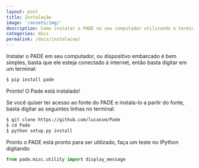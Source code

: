 ```yaml
---
layout: post
title: Instalação
image: '/assets/img/'
description: Como instalar o PADE no seu computador utilizando o terminal e o comando pip install
categories: docs
permalink: /docs/instalacao/
---
```


Instalar o PADE em seu computador, ou dispositivo embarcado é bem simples, basta que ele esteja conectado à internet, então basta digitar em um terminal:

```bash
$ pip install pade
```

Pronto! O Pade está instalado!

Se você quiser ter acesso ao fonte do PADE e instala-lo a partir do fonte, basta digitar as seguintes linhas no terminal:

```bash
$ git clone https://github.com/lucassm/Pade
$ cd Pade
$ python setup.py install 
```

Pronto o PADE está pronto para ser utilizado, faça um teste no IPython digitando:

```python
from pade.misc.utility import display_message
```
